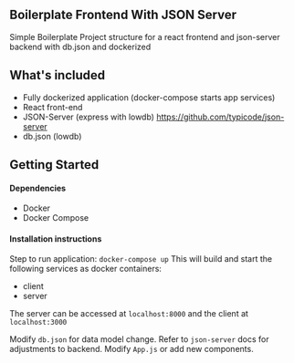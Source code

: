 Boilerplate Frontend With JSON Server
--------------------
Simple Boilerplate Project structure for a react frontend and json-server backend with db.json and dockerized

What's included
--------------------
- Fully dockerized application (docker-compose starts app services)
- React front-end
- JSON-Server (express with lowdb) <https://github.com/typicode/json-server>
- db.json (lowdb)

Getting Started
--------------------
#### Dependencies
- Docker
- Docker Compose

#### Installation instructions
Step to run application:
`docker-compose up`
This will build and start the following services as docker containers:
- client
- server

The server can be accessed at `localhost:8000` and the client at `localhost:3000`

Modify `db.json` for data model change. Refer to `json-server` docs for adjustments to backend. Modify `App.js` or add new components.